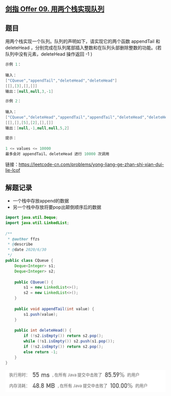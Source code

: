 ## [剑指 Offer 09. 用两个栈实现队列](https://leetcode-cn.com/problems/yong-liang-ge-zhan-shi-xian-dui-lie-lcof/)

## 题目

用两个栈实现一个队列。队列的声明如下，请实现它的两个函数 appendTail 和 deleteHead ，分别完成在队列尾部插入整数和在队列头部删除整数的功能。(若队列中没有元素，deleteHead 操作返回 -1 )

 

```java
示例 1：

输入：
["CQueue","appendTail","deleteHead","deleteHead"]
[[],[3],[],[]]
输出：[null,null,3,-1]
```

```java
示例 2：

输入：
["CQueue","deleteHead","appendTail","appendTail","deleteHead","deleteHead"]
[[],[],[5],[2],[],[]]
输出：[null,-1,null,null,5,2]
```

```java
提示：

1 <= values <= 10000
最多会对 appendTail、deleteHead 进行 10000 次调用
```

链接：https://leetcode-cn.com/problems/yong-liang-ge-zhan-shi-xian-dui-lie-lcof



## 解题记录

+ 一个栈中存放append的数据
+ 另一个栈中存放将要pop出颠倒顺序后的数据

```java
import java.util.Deque;
import java.util.LinkedList;

/**
 * @author ffzs
 * @describe
 * @date 2020/6/30
 */
public class CQueue {
    Deque<Integer> s1;
    Deque<Integer> s2;

    public CQueue() {
        s1 = new LinkedList<>();
        s2 = new LinkedList<>();
    }

    public void appendTail(int value) {
        s1.push(value);
    }

    public int deleteHead() {
        if (!s2.isEmpty()) return s2.pop();
        while (!s1.isEmpty()) s2.push(s1.pop());
        if (!s2.isEmpty()) return s2.pop();
        else return -1;
    }
}

```

![image-20200630104936769](README.assets/image-20200630104936769.png)